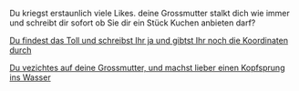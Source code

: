 Du kriegst erstaunlich viele Likes.
deine Grossmutter stalkt dich wie immer und schreibt dir sofort ob Sie dir ein Stück Kuchen anbieten darf?

[Du findest das Toll und schreibst Ihr ja und gibtst Ihr noch die Koordinaten durch](Grossmutter/Grossmutter.md)

[Du vezichtes auf deine Grossmutter, und machst lieber einen Kopfsprung ins Wasser](../../../Kopfsprung/Kopfsprung.md)

